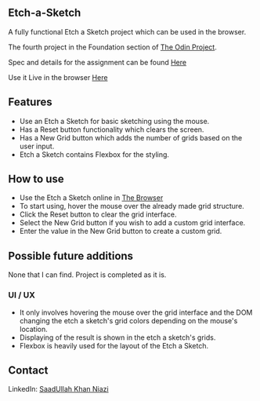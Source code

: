 ## Etch-a-Sketch

A fully functional Etch a Sketch project which can be used in the browser.

The fourth project in the Foundation section of [The Odin Project](https://www.theodinproject.com/).

Spec and details for the assignment can be found [Here](https://www.theodinproject.com/lessons/foundations-etch-a-sketch)

Use it Live in the browser [Here](https://saadniazifed.github.io/ETCH-A-SKETCH)

## Features

* Use an Etch a Sketch for basic sketching using the mouse.
* Has a Reset button functionality which clears the screen.
* Has a New Grid button which adds the number of grids based on the user input.
* Etch a Sketch contains Flexbox for the styling.

## How to use

* Use the Etch a Sketch online in [The Browser](https://saadniazifed.github.io/ETCH-A-SKETCH/)
* To start using, hover the mouse over the already made grid structure.
* Click the Reset button to clear the grid interface.
* Select the New Grid button if you wish to add a custom grid interface.
* Enter the value in the New Grid button to create a custom grid.

## Possible future additions

None that I can find. Project is completed as it is.

### UI / UX
* It only involves hovering the mouse over the grid interface and the DOM changing the etch a sketch's grid colors depending on the mouse's location.
* Displaying of the result is shown in the etch a sketch's grids.
* Flexbox is heavily used for the layout of the Etch a Sketch.

## Contact
LinkedIn: <a href="https://www.linkedin.com/in/saadniazifed"> SaadUllah Khan Niazi</a>


